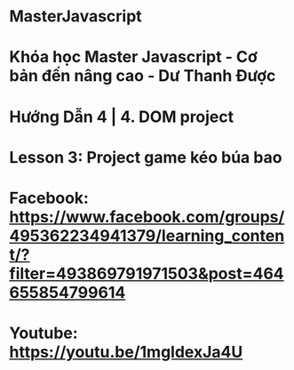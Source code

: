 # MasterJavascript
# Khóa học Master Javascript - Cơ bản đến nâng cao - Dư Thanh Được

# Hướng Dẫn 4 | 4. DOM project
  # Lesson 3: Project game kéo búa bao
  # Facebook: https://www.facebook.com/groups/495362234941379/learning_content/?filter=493869791971503&post=464655854799614
  # Youtube: https://youtu.be/1mgldexJa4U

